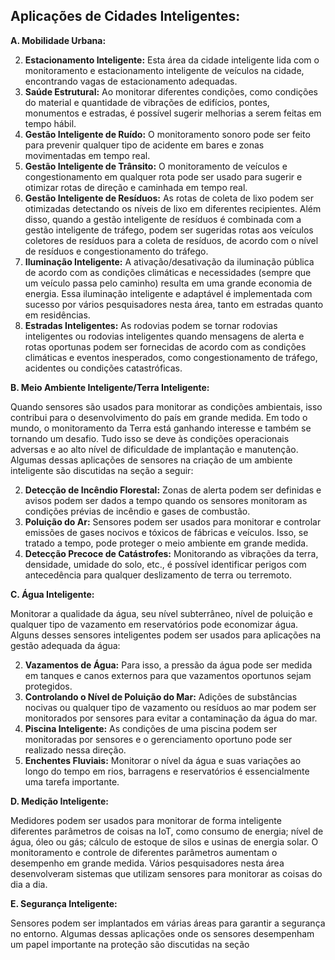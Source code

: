 ## Aplicações de Cidades Inteligentes:

**A. Mobilidade Urbana:**

2. **Estacionamento Inteligente:** Esta área da cidade inteligente lida com o monitoramento e estacionamento inteligente de veículos na cidade, encontrando vagas de estacionamento adequadas.
4. **Saúde Estrutural:** Ao monitorar diferentes condições, como condições do material e quantidade de vibrações de edifícios, pontes, monumentos e estradas, é possível sugerir melhorias a serem feitas em tempo hábil.
6. **Gestão Inteligente de Ruído:** O monitoramento sonoro pode ser feito para prevenir qualquer tipo de acidente em bares e zonas movimentadas em tempo real.
8. **Gestão Inteligente de Trânsito:** O monitoramento de veículos e congestionamento em qualquer rota pode ser usado para sugerir e otimizar rotas de direção e caminhada em tempo real.
10. **Gestão Inteligente de Resíduos:** As rotas de coleta de lixo podem ser otimizadas detectando os níveis de lixo em diferentes recipientes. Além disso, quando a gestão inteligente de resíduos é combinada com a gestão inteligente de tráfego, podem ser sugeridas rotas aos veículos coletores de resíduos para a coleta de resíduos, de acordo com o nível de resíduos e congestionamento do tráfego.
12. **Iluminação Inteligente:** A ativação/desativação da iluminação pública de acordo com as condições climáticas e necessidades (sempre que um veículo passa pelo caminho) resulta em uma grande economia de energia. Essa iluminação inteligente e adaptável é implementada com sucesso por vários pesquisadores nesta área, tanto em estradas quanto em residências.
14. **Estradas Inteligentes:** As rodovias podem se tornar rodovias inteligentes ou rodovias inteligentes quando mensagens de alerta e rotas oportunas podem ser fornecidas de acordo com as condições climáticas e eventos inesperados, como congestionamento de tráfego, acidentes ou condições catastróficas.

**B. Meio Ambiente Inteligente/Terra Inteligente:**

Quando sensores são usados para monitorar as condições ambientais, isso contribui para o desenvolvimento do país em grande medida. Em todo o mundo, o monitoramento da Terra está ganhando interesse e também se tornando um desafio. Tudo isso se deve às condições operacionais adversas e ao alto nível de dificuldade de implantação e manutenção. Algumas dessas aplicações de sensores na criação de um ambiente inteligente são discutidas na seção a seguir:

2. **Detecção de Incêndio Florestal:** Zonas de alerta podem ser definidas e avisos podem ser dados a tempo quando os sensores monitoram as condições prévias de incêndio e gases de combustão.
4. **Poluição do Ar:** Sensores podem ser usados para monitorar e controlar emissões de gases nocivos e tóxicos de fábricas e veículos. Isso, se tratado a tempo, pode proteger o meio ambiente em grande medida.
6. **Detecção Precoce de Catástrofes:** Monitorando as vibrações da terra, densidade, umidade do solo, etc., é possível identificar perigos com antecedência para qualquer deslizamento de terra ou terremoto.

**C. Água Inteligente:**

Monitorar a qualidade da água, seu nível subterrâneo, nível de poluição e qualquer tipo de vazamento em reservatórios pode economizar água. Alguns desses sensores inteligentes podem ser usados para aplicações na gestão adequada da água:

2. **Vazamentos de Água:** Para isso, a pressão da água pode ser medida em tanques e canos externos para que vazamentos oportunos sejam protegidos.
4. **Controlando o Nível de Poluição do Mar:** Adições de substâncias nocivas ou qualquer tipo de vazamento ou resíduos ao mar podem ser monitorados por sensores para evitar a contaminação da água do mar.
6. **Piscina Inteligente:** As condições de uma piscina podem ser monitoradas por sensores e o gerenciamento oportuno pode ser realizado nessa direção.
8. **Enchentes Fluviais:** Monitorar o nível da água e suas variações ao longo do tempo em rios, barragens e reservatórios é essencialmente uma tarefa importante.

**D. Medição Inteligente:**

Medidores podem ser usados para monitorar de forma inteligente diferentes parâmetros de coisas na IoT, como consumo de energia; nível de água, óleo ou gás; cálculo de estoque de silos e usinas de energia solar. O monitoramento e controle de diferentes parâmetros aumentam o desempenho em grande medida. Vários pesquisadores nesta área desenvolveram sistemas que utilizam sensores para monitorar as coisas do dia a dia.

**E. Segurança Inteligente:**

Sensores podem ser implantados em várias áreas para garantir a segurança no entorno. Algumas dessas aplicações onde os sensores desempenham um papel importante na proteção são discutidas na seção